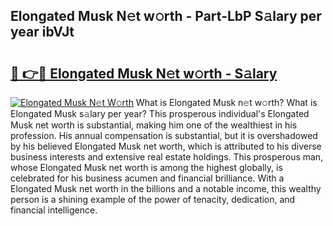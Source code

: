 ## Elongated Musk N𝚎t w𝚘rth - Part-LbP S𝚊lary per year ibVJt

# <h2><a href="http://gc47vbl.nevu.top/?p=Elongated+Musk">🔗 👉🔴 Elongated Musk N𝚎t w𝚘rth - S𝚊lary</a></h2>

[![Elongated Musk N𝚎t W𝚘rth](https://i.imgur.com/Oavwk0R.jpeg)](http://gc47vbl.nevu.top/?p=Elongated+Musk)
What is Elongated Musk n𝚎t w𝚘rth? What is Elongated Musk s𝚊lary per year?
This prosperous individual's Elongated Musk net worth is substantial, making him one of the wealthiest in his profession. His annual compensation is substantial, but it is overshadowed by his believed Elongated Musk net worth, which is attributed to his diverse business interests and extensive real estate holdings. This prosperous man, whose Elongated Musk net worth is among the highest globally, is celebrated for his business acumen and financial brilliance. With a Elongated Musk net worth in the billions and a notable income, this wealthy person is a shining example of the power of tenacity, dedication, and financial intelligence.
